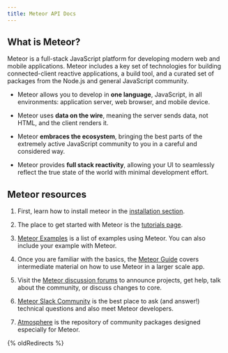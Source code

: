 ```yaml
---
title: Meteor API Docs
---
```


<!--  XXX: note that this content is somewhat duplicated on the guide, and should be updated in parallel -->
<h2 id="what-is-meteor">What is Meteor?</h2>

Meteor is a full-stack JavaScript platform for developing modern web and mobile applications. Meteor includes a key set of technologies for building connected-client reactive applications, a build tool, and a curated set of packages from the Node.js and general JavaScript community.

- Meteor allows you to develop in **one language**, JavaScript, in all environments: application server, web browser, and mobile device.

- Meteor uses **data on the wire**, meaning the server sends data, not HTML, and the client renders it.

- Meteor **embraces the ecosystem**, bringing the best parts of the extremely active JavaScript community to you in a careful and considered way.

- Meteor provides **full stack reactivity**, allowing your UI to seamlessly reflect the true state of the world with minimal development effort.

<h2 id="learning-more">Meteor resources</h2>

1. First, learn how to install meteor in the [installation section](/install.html).

2. The place to get started with Meteor is the [tutorials page](https://www.meteor.com/developers/tutorials).

3. [Meteor Examples](https://github.com/meteor/examples) is a list of examples using Meteor. You can also include your example with Meteor.
   
4. Once you are familiar with the basics, the [Meteor Guide](http://guide.meteor.com) covers intermediate material on how to use Meteor in a larger scale app.

5. Visit the [Meteor discussion forums](https://forums.meteor.com) to announce projects, get help, talk about the community, or discuss changes to core.
   
6. [Meteor Slack Community](https://join.slack.com/t/meteor-community/shared_invite/enQtODA0NTU2Nzk5MTA3LWY5NGMxMWRjZDgzYWMyMTEyYTQ3MTcwZmU2YjM5MTY3MjJkZjQ0NWRjOGZlYmIxZjFlYTA5Mjg4OTk3ODRiOTc) is the best place to ask (and answer!) technical questions and also meet Meteor developers.

7. [Atmosphere](https://atmospherejs.com) is the repository of community packages designed especially for Meteor.


{% oldRedirects %}

<!-- ABC: hidden comment for cache testing -->
